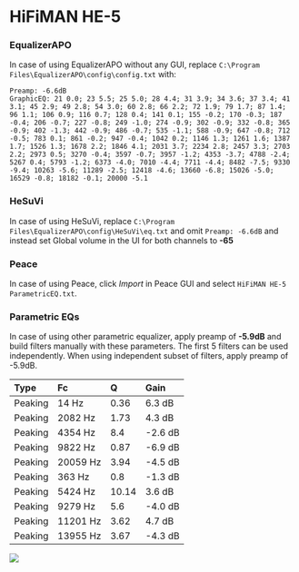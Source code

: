 # HiFiMAN HE-5

### EqualizerAPO
In case of using EqualizerAPO without any GUI, replace `C:\Program Files\EqualizerAPO\config\config.txt`
with:
```
Preamp: -6.6dB
GraphicEQ: 21 0.0; 23 5.5; 25 5.0; 28 4.4; 31 3.9; 34 3.6; 37 3.4; 41 3.1; 45 2.9; 49 2.8; 54 3.0; 60 2.8; 66 2.2; 72 1.9; 79 1.7; 87 1.4; 96 1.1; 106 0.9; 116 0.7; 128 0.4; 141 0.1; 155 -0.2; 170 -0.3; 187 -0.4; 206 -0.7; 227 -0.8; 249 -1.0; 274 -0.9; 302 -0.9; 332 -0.8; 365 -0.9; 402 -1.3; 442 -0.9; 486 -0.7; 535 -1.1; 588 -0.9; 647 -0.8; 712 -0.5; 783 0.1; 861 -0.2; 947 -0.4; 1042 0.2; 1146 1.3; 1261 1.6; 1387 1.7; 1526 1.3; 1678 2.2; 1846 4.1; 2031 3.7; 2234 2.8; 2457 3.3; 2703 2.2; 2973 0.5; 3270 -0.4; 3597 -0.7; 3957 -1.2; 4353 -3.7; 4788 -2.4; 5267 0.4; 5793 -1.2; 6373 -4.0; 7010 -4.4; 7711 -4.4; 8482 -7.5; 9330 -9.4; 10263 -5.6; 11289 -2.5; 12418 -4.6; 13660 -6.8; 15026 -5.0; 16529 -0.8; 18182 -0.1; 20000 -5.1
```

### HeSuVi
In case of using HeSuVi, replace `C:\Program Files\EqualizerAPO\config\HeSuVi\eq.txt` and omit `Preamp:
-6.6dB` and instead set Global volume in the UI for both channels to **-65**

### Peace
In case of using Peace, click *Import* in Peace GUI and select `HiFiMAN HE-5 ParametricEQ.txt`.

### Parametric EQs
In case of using other parametric equalizer, apply preamp of **-5.9dB** and build filters manually
with these parameters. The first 5 filters can be used independently.
When using independent subset of filters, apply preamp of -5.9dB.

| Type    | Fc       |     Q | Gain    |
|:--------|:---------|:------|:--------|
| Peaking | 14 Hz    |  0.36 | 6.3 dB  |
| Peaking | 2082 Hz  |  1.73 | 4.3 dB  |
| Peaking | 4354 Hz  |  8.4  | -2.6 dB |
| Peaking | 9822 Hz  |  0.87 | -6.9 dB |
| Peaking | 20059 Hz |  3.94 | -4.5 dB |
| Peaking | 363 Hz   |  0.8  | -1.3 dB |
| Peaking | 5424 Hz  | 10.14 | 3.6 dB  |
| Peaking | 9279 Hz  |  5.6  | -4.0 dB |
| Peaking | 11201 Hz |  3.62 | 4.7 dB  |
| Peaking | 13955 Hz |  3.67 | -4.3 dB |

![](https://raw.githubusercontent.com/jaakkopasanen/AutoEq/master/results/innerfidelity/sbaf-serious/HiFiMAN%20HE-5/HiFiMAN%20HE-5.png)
